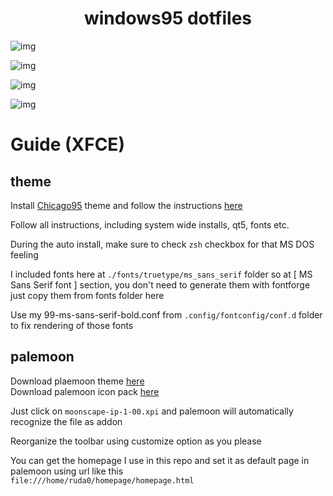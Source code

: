 <h1 align="center">windows95 dotfiles</h1>

![img](https://i.imgur.com/ooiHDCj.png)

![img](https://i.imgur.com/2VFPXAC.png)

![img](https://i.imgur.com/OnVnHiz.png)

![img](https://i.imgur.com/rK4y623.png)



# Guide (XFCE)

## theme

Install [Chicago95](https://github.com/grassmunk/Chicago95) theme and follow the instructions [here](https://github.com/grassmunk/Chicago95/blob/master/INSTALL.md)  

Follow all instructions, including system wide installs, qt5, fonts etc.  

During the auto install, make sure to check `zsh` checkbox for that MS DOS feeling  

I included fonts here at `./fonts/truetype/ms_sans_serif` folder so at [ MS Sans Serif font ] section, you don't need to generate them with fontforge  
just copy them from fonts folder here  

Use my 99-ms-sans-serif-bold.conf from `.config/fontconfig/conf.d` folder to fix rendering of those fonts  

## palemoon  

Download plaemoon theme [here](https://addons.palemoon.org/addon/moonscape/)  
Download palemoon icon pack [here](https://github.com/FranklinDM/Moonscape-IconPack/releases)  

Just click on `moonscape-ip-1-00.xpi` and palemoon will automatically recognize the file as addon  

Reorganize the toolbar using customize option as you please  

You can get the homepage I use in this repo and set it as default page in palemoon using url like this  
`file:///home/ruda0/homepage/homepage.html`  
